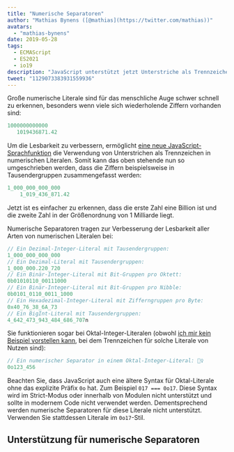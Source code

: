 ```yaml
---
title: "Numerische Separatoren"
author: "Mathias Bynens ([@mathias](https://twitter.com/mathias))"
avatars: 
  - "mathias-bynens"
date: 2019-05-28
tags: 
  - ECMAScript
  - ES2021
  - io19
description: "JavaScript unterstützt jetzt Unterstriche als Trennzeichen in numerischen Literalen, was die Lesbarkeit und Wartbarkeit des Quellcodes erhöht."
tweet: "1129073383931559936"
---
```

Große numerische Literale sind für das menschliche Auge schwer schnell zu erkennen, besonders wenn viele sich wiederholende Ziffern vorhanden sind:

```js
1000000000000
   1019436871.42
```

Um die Lesbarkeit zu verbessern, ermöglicht [eine neue JavaScript-Sprachfunktion](https://github.com/tc39/proposal-numeric-separator) die Verwendung von Unterstrichen als Trennzeichen in numerischen Literalen. Somit kann das oben stehende nun so umgeschrieben werden, dass die Ziffern beispielsweise in Tausendergruppen zusammengefasst werden:

<!--truncate-->
```js
1_000_000_000_000
    1_019_436_871.42
```

Jetzt ist es einfacher zu erkennen, dass die erste Zahl eine Billion ist und die zweite Zahl in der Größenordnung von 1 Milliarde liegt.

Numerische Separatoren tragen zur Verbesserung der Lesbarkeit aller Arten von numerischen Literalen bei:

```js
// Ein Dezimal-Integer-Literal mit Tausendergruppen:
1_000_000_000_000
// Ein Dezimal-Literal mit Tausendergruppen:
1_000_000.220_720
// Ein Binär-Integer-Literal mit Bit-Gruppen pro Oktett:
0b01010110_00111000
// Ein Binär-Integer-Literal mit Bit-Gruppen pro Nibble:
0b0101_0110_0011_1000
// Ein Hexadezimal-Integer-Literal mit Zifferngruppen pro Byte:
0x40_76_38_6A_73
// Ein BigInt-Literal mit Tausendergruppen:
4_642_473_943_484_686_707n
```

Sie funktionieren sogar bei Oktal-Integer-Literalen (obwohl [ich mir kein Beispiel vorstellen kann](https://github.com/tc39/proposal-numeric-separator/issues/44), bei dem Trennzeichen für solche Literale von Nutzen sind):

```js
// Ein numerischer Separator in einem Oktal-Integer-Literal: 🤷‍♀️
0o123_456
```

Beachten Sie, dass JavaScript auch eine ältere Syntax für Oktal-Literale ohne das explizite Präfix `0o` hat. Zum Beispiel `017 === 0o17`. Diese Syntax wird im Strict-Modus oder innerhalb von Modulen nicht unterstützt und sollte in modernem Code nicht verwendet werden. Dementsprechend werden numerische Separatoren für diese Literale nicht unterstützt. Verwenden Sie stattdessen Literale im `0o17`-Stil.

## Unterstützung für numerische Separatoren

<feature-support chrome="75 /blog/v8-release-75#numeric-separators"
                 firefox="70 https://hacks.mozilla.org/2019/10/firefox-70-a-bountiful-release-for-all/"
                 safari="13"
                 nodejs="12.5.0 https://nodejs.org/en/blog/release/v12.5.0/"
                 babel="yes https://babeljs.io/docs/en/babel-plugin-proposal-numeric-separator"></feature-support>
